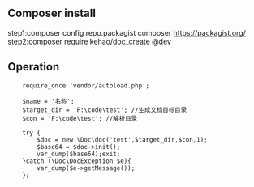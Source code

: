 ## Composer install
step1:composer config repo.packagist composer  https://packagist.org/  
step2:composer require kehao/doc_create @dev

## Operation
        require_once 'vendor/autoload.php';
        
        $name = '名称';
        $target_dir = 'F:\code\test'; //生成文档目标目录
        $con = 'F:\code\test'; //解析目录 
        
        try {
            $doc = new \Doc\doc('test',$target_dir,$con,1);
            $base64 = $doc->init();
            var_dump($base64);exit;
        }catch (\Doc\DocException $e){
            var_dump($e->getMessage());
        };